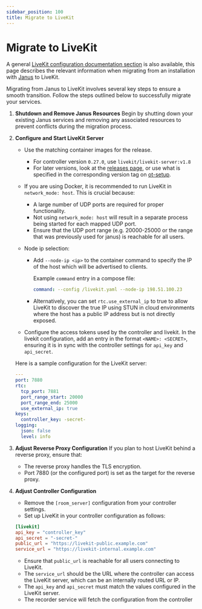 ```yaml
---
sidebar_position: 100
title: Migrate to LiveKit
---
```


# Migrate to LiveKit

A general [LiveKit configuration documentation section](../core/livekit.md) is also available, this page describes the relevant information when migrating from an installation with [Janus](https://janus.conf.meetecho.com/) to LiveKit.

Migrating from Janus to LiveKit involves several key steps to ensure a smooth transition. Follow the steps outlined below to successfully migrate your services.

1. **Shutdown and Remove Janus Resources**
    Begin by shutting down your existing Janus services and removing any associated resources to prevent conflicts during the migration process.

2. **Configure and Start LiveKit Server**
    - Use the matching container images for the release.
        - For controller version `0.27.0`, use `livekit/livekit-server:v1.8`
        - For later versions, look at the [releases page](https://docs.opentalk.eu/releases/), or use what is specified in the corresponding version tag on [ot-setup](https://gitlab.opencode.de/opentalk/ot-setup).
    - If you are using Docker, it is recommended to run LiveKit in `network_mode: host`. This is crucial because:
        - A large number of UDP ports are required for proper functionality.
        - Not using `network_mode: host` will result in a separate process being started for each mapped UDP port.
        - Ensure that the UDP port range (e.g. 20000-25000 or the range that was previously used for janus) is reachable for all users.

    - Node ip selection:
        - Add `--node-ip <ip>` to the container command to specify the IP of the host which will be advertised to clients.

          Example `command` entry in a compose file:

          ```yaml
          command: --config /livekit.yaml --node-ip 198.51.100.23
          ```

        - Alternatively, you can set `rtc.use_external_ip` to true to allow LiveKit to discover the true IP using STUN in cloud environments where the host has a public IP address but is not directly exposed.

    - Configure the access tokens used by the controller and livekit. In the livekit configuration, add an entry in the format `<NAME>: <SECRET>`, ensuring it is in sync with the controller settings for `api_key` and `api_secret`.

    Here is a sample configuration for the LiveKit server:

    ```yaml
    ---
    port: 7880
    rtc:
      tcp_port: 7881
      port_range_start: 20000
      port_range_end: 25000
      use_external_ip: true
    keys:
      controller_key: -secret-
    logging:
      json: false
      level: info
    ```

3. **Adjust Reverse Proxy Configuration**
    If you plan to host LiveKit behind a reverse proxy, ensure that:
    - The reverse proxy handles the TLS encryption.
    - Port 7880 (or the configured port) is set as the target for the reverse proxy.

4. **Adjust Controller Configuration**
    - Remove the `[room_server]` configuration from your controller settings.
    - Set up LiveKit in your controller configuration as follows:

    ```toml
    [livekit]
    api_key = "controller_key"
    api_secret = "-secret-"
    public_url = "https://livekit-public.example.com"
    service_url = "https://livekit-internal.example.com"
    ```

    - Ensure that `public_url` is reachable for all users connecting to LiveKit.
    - The `service_url` should be the URL where the controller can access the LiveKit server, which can be an internally routed URL or IP.
    - The `api_key` and `api_secret` must match the values configured in the LiveKit server.
    - The recorder service will fetch the configuration from the controller
